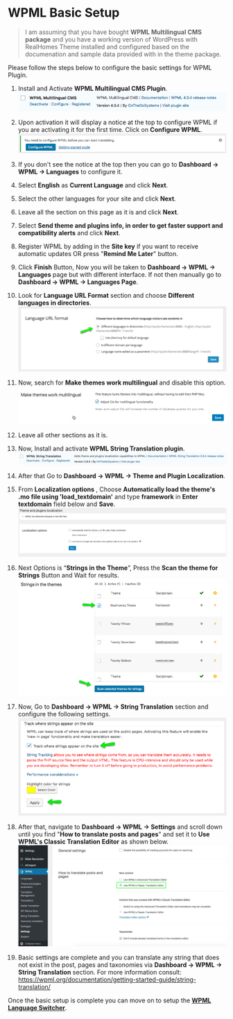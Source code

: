 # WPML Basic Setup

> I am assuming that you have bought **WPML Multilingual CMS package** and you have a working version of WordPress with RealHomes Theme installed and configured based on the documenation and sample data provided with in the theme package.

Please follow the steps below to configure the basic settings for WPML Plugin.

1. Install and Activate **WPML Multilingual CMS Plugin**.
![RealHomes Documentation](images/wpml/wpml-cms.png)

2. Upon activation it will display a notice at the top to configure WPML if you are activating it for the first time. Click on **Configure WPML**.
![RealHomes Documentation](images/wpml/configure-wpml.png)

3. If you don't see the notice at the top then you can go to **Dashboard → WPML → Languages** to configure it.

4. Select **English** as **Current Language** and click **Next**.

5. Select the other languages for your site and click **Next**.

6. Leave all the section on this page as it is and click **Next**.

7. Select **Send theme and plugins info, in order to get faster support and compatibility alerts** and click **Next**.

8. Register WPML by adding in the **Site key** if you want to receive automatic updates OR press "**Remind Me Later**" button.

9. Click **Finish** Button, Now you will be taken to **Dashboard → WPML → Languages** page but with different interface. If not then manually go to **Dashboard → WPML → Languages Page**.

10. Look for **Language URL Format** section and choose **Different languages in directories**.
![RealHomes Documentation](images/wpml/language-url-format.png)

11.  Now, search for **Make themes work multilingual** and disable this option.
![RealHomes Documentation](images/wpml/adjust-ids.gif)

12. Leave all other sections as it is.

13. Now, Install and activate **WPML String Translation plugin**. 
![RealHomes Documentation](images/wpml/wpml-string-translation.png)

14. After that Go to **Dashboard → WPML → Theme and Plugin Localization**.

15. From **Localization options** , Choose **Automatically load the theme's .mo file using 'load_textdomain'** and type **framework** in **Enter textdomain** field below and **Save**. ![RealHomes Documentation](images/wpml/load_translation_domain_framework.gif)

16. Next Options is “**Strings in the Theme**”, Press the **Scan the theme for Strings** Button and Wait for results. ![RealHomes Documentation](images/wpml/string-in-theme.png)

17. Now, Go to **Dashboard → WPML → String Translation** section and configure the following settings. ![RealHomes Documentation](images/wpml/track-strings.png)

18. After that, navigate to **Dashboard → WPML → Settings** and scroll down until you find "**How to translate posts and pages**" and set it to **Use WPML's Classic Translation Editor** as shown below. ![RealHomes Documentation](images/wpml/wpml-classic-editor.png)

19. Basic settings are complete and you can translate any string that does not exist in the post, pages and taxonomies via **Dashboard → WPML → String Translation** section. For more information consult: https://wpml.org/documentation/getting-started-guide/string-translation/

Once the basic setup is complete you can move on to setup the **[WPML Language Switcher](https://realhomes.io/documentation/wpml-language-switcher/)**.